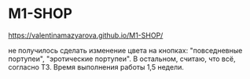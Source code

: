 # M1-SHOP
https://valentinamazyarova.github.io/M1-SHOP/

не получилось сделать изменение цвета на кнопках: "повседневные портупеи", "эротические портупеи". В остальном, считаю, что всё, согласно ТЗ. Время выполнения работы 1,5 недели.

